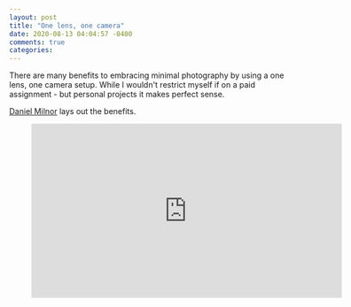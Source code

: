 ```yaml
---
layout: post
title: "One lens, one camera"
date: 2020-08-13 04:04:57 -0400
comments: true
categories:
---
```

There are many benefits to embracing minimal photography by using a one lens, one camera setup. While I wouldn't restrict myself if on a paid assignment - but personal projects it makes perfect sense.

[Daniel Milnor](http://shifter.media/) lays out the benefits.

<div class="video-youtube">
<figure>
<iframe width="560" height="315" src="https://www.youtube.com/embed/h2kEqre0rSY?start=498" frameborder="0" allow="accelerometer; autoplay; encrypted-media; gyroscope; picture-in-picture" allowfullscreen></iframe>
</figure>
</div>
